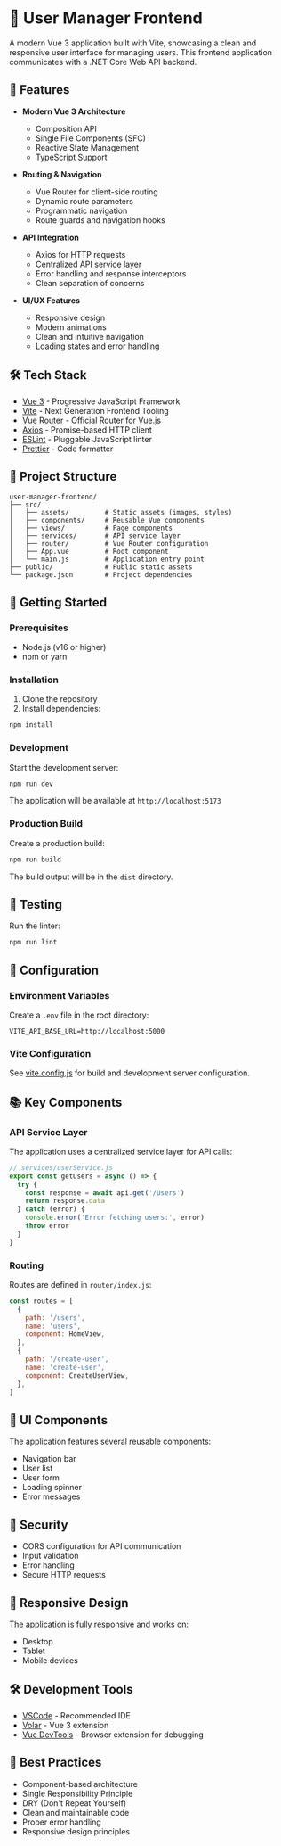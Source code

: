 # 🎨 User Manager Frontend

A modern Vue 3 application built with Vite, showcasing a clean and responsive user interface for managing users. This frontend application communicates with a .NET Core Web API backend.

## 🚀 Features

- **Modern Vue 3 Architecture**

  - Composition API
  - Single File Components (SFC)
  - Reactive State Management
  - TypeScript Support

- **Routing & Navigation**

  - Vue Router for client-side routing
  - Dynamic route parameters
  - Programmatic navigation
  - Route guards and navigation hooks

- **API Integration**

  - Axios for HTTP requests
  - Centralized API service layer
  - Error handling and response interceptors
  - Clean separation of concerns

- **UI/UX Features**
  - Responsive design
  - Modern animations
  - Clean and intuitive navigation
  - Loading states and error handling

## 🛠️ Tech Stack

- [Vue 3](https://vuejs.org/) - Progressive JavaScript Framework
- [Vite](https://vitejs.dev/) - Next Generation Frontend Tooling
- [Vue Router](https://router.vuejs.org/) - Official Router for Vue.js
- [Axios](https://axios-http.com/) - Promise-based HTTP client
- [ESLint](https://eslint.org/) - Pluggable JavaScript linter
- [Prettier](https://prettier.io/) - Code formatter

## 📁 Project Structure

```
user-manager-frontend/
├── src/
│   ├── assets/         # Static assets (images, styles)
│   ├── components/     # Reusable Vue components
│   ├── views/          # Page components
│   ├── services/       # API service layer
│   ├── router/         # Vue Router configuration
│   ├── App.vue         # Root component
│   └── main.js         # Application entry point
├── public/             # Public static assets
└── package.json        # Project dependencies
```

## 🚀 Getting Started

### Prerequisites

- Node.js (v16 or higher)
- npm or yarn

### Installation

1. Clone the repository
2. Install dependencies:

```sh
npm install
```

### Development

Start the development server:

```sh
npm run dev
```

The application will be available at `http://localhost:5173`

### Production Build

Create a production build:

```sh
npm run build
```

The build output will be in the `dist` directory.

## 🧪 Testing

Run the linter:

```sh
npm run lint
```

## 🔧 Configuration

### Environment Variables

Create a `.env` file in the root directory:

```env
VITE_API_BASE_URL=http://localhost:5000
```

### Vite Configuration

See [vite.config.js](vite.config.js) for build and development server configuration.

## 📚 Key Components

### API Service Layer

The application uses a centralized service layer for API calls:

```javascript
// services/userService.js
export const getUsers = async () => {
  try {
    const response = await api.get('/Users')
    return response.data
  } catch (error) {
    console.error('Error fetching users:', error)
    throw error
  }
}
```

### Routing

Routes are defined in `router/index.js`:

```javascript
const routes = [
  {
    path: '/users',
    name: 'users',
    component: HomeView,
  },
  {
    path: '/create-user',
    name: 'create-user',
    component: CreateUserView,
  },
]
```

## 🎨 UI Components

The application features several reusable components:

- Navigation bar
- User list
- User form
- Loading spinner
- Error messages

## 🔐 Security

- CORS configuration for API communication
- Input validation
- Error handling
- Secure HTTP requests

## 📱 Responsive Design

The application is fully responsive and works on:

- Desktop
- Tablet
- Mobile devices

## 🛠️ Development Tools

- [VSCode](https://code.visualstudio.com/) - Recommended IDE
- [Volar](https://marketplace.visualstudio.com/items?itemName=Vue.volar) - Vue 3 extension
- [Vue DevTools](https://devtools.vuejs.org/) - Browser extension for debugging

## 📝 Best Practices

- Component-based architecture
- Single Responsibility Principle
- DRY (Don't Repeat Yourself)
- Clean and maintainable code
- Proper error handling
- Responsive design principles
